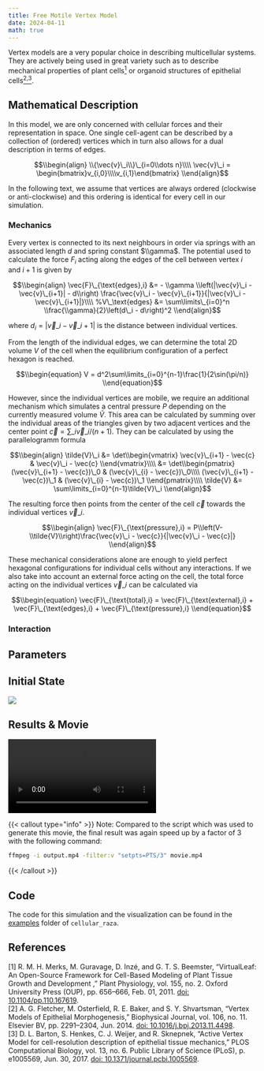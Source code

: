 ```yaml
---
title: Free Motile Vertex Model
date: 2024-04-11
math: true
---
```


<!-- TODO -->
Vertex models are a very popular choice in describing multicellular systems.
They are actively being used in great variety such as to describe mechanical properties of plant
cells[<sup>1</sup>](#references) or organoid structures of epithelial
cells[<sup>2,3</sup>](#references).

## Mathematical Description
In this model, we are only concerned with cellular forces and their representation in space.
One single cell-agent can be described by a collection of (ordered) vertices which in turn also
allows for a dual description in terms of edges.

$$\\begin{align}
    \\{\vec{v}\_i\\}\_{i=0\\dots n}\\\\
    \vec{v}\_i = \begin{bmatrix}v_{i,0}\\\\v_{i,1}\end{bmatrix}
\\end{align}$$

In the following text, we assume that vertices are always ordered (clockwise or anti-clockwise)
and this ordering is identical for every cell in our simulation.

### Mechanics
Every vertex is connected to its next neighbours in order via springs with an associated length
$d$ and spring constant $\\gamma$.
The potential used to calculate the force $F_i$ acting along the edges of the cell between vertex
$i$ and $i+1$ is given by

$$\\begin{align}
    \vec{F}\_{\text{edges},i} &= - \\gamma \\left(|\vec{v}\_i - \vec{v}\_{i+1}| - d\\right)
    \frac{\vec{v}\_i - \vec{v}\_{i+1}}{|\vec{v}\_i - \vec{v}\_{i+1}|}\\\\
    %V\_\text{edges} &= \sum\limits\_{i=0}^n \\frac{\\gamma}{2}\left(d\_i - d\right)^2
\\end{align}$$

where $d_i = |\vec{v}\_i - \vec{v}\_{i+1}|$ is the distance between individual vertices.

From the length of the individual edges, we can determine the total 2D volume $V$ of the cell when
the equilibrium configuration of a perfect hexagon is reached.

$$\\begin{equation}
    V = d^2\sum\limits_{i=0}^{n-1}\frac{1}{2\sin(\pi/n)}
\\end{equation}$$

However, since the individual vertices are mobile, we require an additional mechanism which
simulates a central pressure $P$ depending on the currently measured volume $\tilde{V}$.
This area can be calculated by summing over the individual areas of the triangles given by
two adjacent vertices and the center point $\vec{c}=\sum\_i\vec{v}\_i/(n+1)$.
They can be calculated by using the parallelogramm formula

$$\\begin{align}
    \tilde{V}\_i &=
    \det\\begin{vmatrix}
        \vec{v}\_{i+1} - \vec{c} & \vec{v}\_i - \vec{c}
    \\end{vmatrix}\\\\
    &= \det\\begin{pmatrix}
        (\vec{v}\_{i+1} - \vec{c})\_0 & (\vec{v}\_{i} - \vec{c})\_0\\\\
        (\vec{v}\_{i+1} - \vec{c})\_1 & (\vec{v}\_{i} - \vec{c})\_1
    \\end{pmatrix}\\\\
    \tilde{V} &= \sum\limits_{i=0}^{n-1}\tilde{V}\_i
\\end{align}$$

The resulting force then points from the center of the cell $\vec{c}$ towards the
individual vertices $\vec{v}\_i$.

$$\\begin{align}
    \vec{F}\_{\text{pressure},i} = P\\left(V-\\tilde{V}\\right)\frac{\vec{v}\_i - \vec{c}}{|\vec{v}\_i - \vec{c}|}
\\end{align}$$

These mechanical considerations alone are enough to yield perfect hexagonal configurations for
individual cells without any interactions.
If we also take into account an external force acting on the cell, the total force acting on the
individual vertices $\vec{v}\_i$ can be calculated via

$$\\begin{equation}
    \vec{F}\_{\text{total},i} = \vec{F}\_{\text{external},i} + \vec{F}\_{\text{edges},i}
        + \vec{F}\_{\text{pressure},i}
\\end{equation}$$

### Interaction

## Parameters

## Initial State

![](/showcase/free-motile-vertex-model/cells_at_iter_0000100000.png)

## Results & Movie

<video controls>
    <source src="/showcase/free-motile-vertex-model/movie.mp4">
</video>

{{< callout type="info" >}}
Note: Compared to the script which was used to generate this movie, the final result was again speed up by a factor of 3 with the following command:

```bash
ffmpeg -i output.mp4 -filter:v "setpts=PTS/3" movie.mp4
```
{{< /callout >}}

## Code

The code for this simulation and the visualization can be found in the
[examples](https://github.com/jonaspleyer/cellular_raza/tree/master/cellular_raza-examples/kidney_organoid_model)
folder of `cellular_raza`.

## References
\[1\] R. M. H. Merks, M. Guravage, D. Inzé, and G. T. S. Beemster, “VirtualLeaf: An Open-Source Framework for Cell-Based Modeling of Plant Tissue Growth and Development      ,” Plant Physiology, vol. 155, no. 2. Oxford University Press (OUP), pp. 656–666, Feb. 01, 2011. [doi: 10.1104/pp.110.167619](https://doi.org/10.1104/pp.110.167619).<br>
\[2\] A. G. Fletcher, M. Osterfield, R. E. Baker, and S. Y. Shvartsman, “Vertex Models of Epithelial Morphogenesis,” Biophysical Journal, vol. 106, no. 11. Elsevier BV, pp. 2291–2304, Jun. 2014. [doi: 10.1016/j.bpj.2013.11.4498](https://doi.org/10.1016/j.bpj.2013.11.4498).<br>
\[3\] D. L. Barton, S. Henkes, C. J. Weijer, and R. Sknepnek, “Active Vertex Model for cell-resolution description of epithelial tissue mechanics,” PLOS Computational Biology, vol. 13, no. 6. Public Library of Science (PLoS), p. e1005569, Jun. 30, 2017. [doi: 10.1371/journal.pcbi.1005569](https://doi.org/10.1371/journal.pcbi.1005569).
